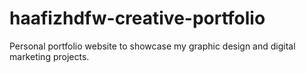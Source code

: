 # haafizhdfw-creative-portfolio
Personal portfolio website to showcase my graphic design and digital marketing projects.
